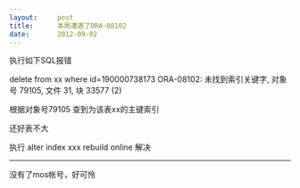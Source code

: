 ```yaml
---
layout:     post
title:      本周遭遇了ORA-08102
date:       2012-09-02
---
```

执行如下SQL报错

delete from xx  where id=190000738173 ORA-08102: 未找到索引关键字, 对象号 79105, 文件 31, 块 33577 (2)

根据对象号79105 查到为该表xx的主键索引

还好表不大

执行 alter index xxx rebuild online 解决

-----------

没有了mos帐号，好可怜
